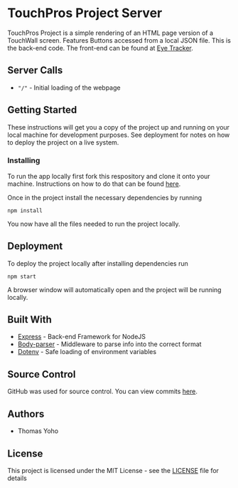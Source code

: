 # TouchPros Project Server
TouchPros Project is a simple rendering of an HTML page version of a TouchWall screen. Features Buttons accessed from a local JSON file. This is the back-end code. The front-end can be found at [Eye Tracker](https://github.com/TYohoJr/touch-pros-project).

## Server Calls
* `"/"` - Initial loading of the webpage

## Getting Started
These instructions will get you a copy of the project up and running on your local machine for development purposes. See deployment for notes on how to deploy the project on a live system.

### Installing
To run the app locally first fork this respository and clone it onto your machine. Instructions on how to do that can be found [here](https://help.github.com/en/articles/fork-a-repo).

Once in the project install the necessary dependencies by running

```
npm install
```
You now have all the files needed to run the project locally.

## Deployment
To deploy the project locally after installing dependencies run

```
npm start
```

A browser window will automatically open and the project will be running locally.

## Built With
* [Express](https://expressjs.com/) - Back-end Framework for NodeJS
* [Body-parser](https://www.npmjs.com/package/body-parser) - Middleware to parse info into the correct format
* [Dotenv](https://www.npmjs.com/package/dotenv) - Safe loading of environment variables

## Source Control
GitHub was used for source control. You can view commits [here](https://github.com/TYohoJr/touch-pros-project-server/commits/master).

## Authors
* Thomas Yoho

## License
This project is licensed under the MIT License - see the [LICENSE](https://github.com/TYohoJr/touch-pros-project-server/blob/master/LICENSE) file for details
